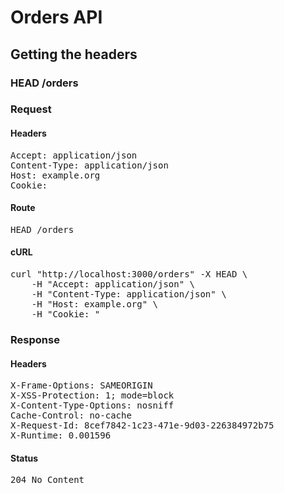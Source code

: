 # Orders API

## Getting the headers

### HEAD /orders
### Request

#### Headers

<pre>Accept: application/json
Content-Type: application/json
Host: example.org
Cookie: </pre>

#### Route

<pre>HEAD /orders</pre>

#### cURL

<pre class="request">curl &quot;http://localhost:3000/orders&quot; -X HEAD \
	-H &quot;Accept: application/json&quot; \
	-H &quot;Content-Type: application/json&quot; \
	-H &quot;Host: example.org&quot; \
	-H &quot;Cookie: &quot;</pre>

### Response

#### Headers

<pre>X-Frame-Options: SAMEORIGIN
X-XSS-Protection: 1; mode=block
X-Content-Type-Options: nosniff
Cache-Control: no-cache
X-Request-Id: 8cef7842-1c23-471e-9d03-226384972b75
X-Runtime: 0.001596</pre>

#### Status

<pre>204 No Content</pre>

